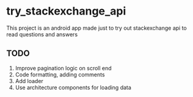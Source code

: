# try_stackexchange_api
This project is an android app made just to try out stackexchange api to read questions and answers

## TODO

1. Improve pagination logic on scroll end
2. Code formatting, adding comments
3. Add loader
4. Use architecture components for loading data

